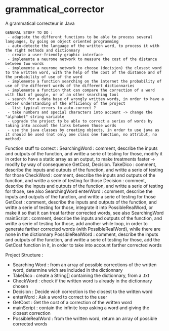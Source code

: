 # grammatical_corrector
A grammatical correcteur in Java

    GENERAL STUFF TO DO :
     - adaptate the different functions to be able to process several languages, by going on object oriented programming
     - auto-detecte the language of the written word, to process it with the right methods and dictionnary
     - create a user-friendly graphic interface
     - implemente a neurone network to measure the cost of the distance between two words
     - implemente a neurone network to choose (decision) the closest word to the written word, with the help of the cost of the distance and of the probability of use of the word
     - implemente a function searching on the internet the probability of use of the different words of the different dictionnaries
     - implemente a function that can compare the correction of a word with that of google, or of an other searching tool
     - search for a data base of wrongly written words, in order to have a better understanding of the efficiency of the project
     - list typical errors to auto-correct ?
     - take numbers and special characters into account -> change the "alphabet" string variable
     - upgrade the project to be able to correct a series of words by taking into account the links between those words
     - use the java classes by creating objects, in order to use java as it should be used (not only one class one function, no attribut, no method)
     
  Function stuff to correct :
    SearchingWord : comment, describe the inputs and outputs of the function, and writte a serie of testing for those, modify it in order to have a static array as an output, to make treatments faster -> modify by way of consequence GetCost, Decision.
    TakeDico : comment, describe the inputs and outputs of the function, and writte a serie of testing for those
    CheckWord : comment, describe the inputs and outputs of the function, and writte a serie of testing for those
    Decision : comment, describe the inputs and outputs of the function, and writte a serie of testing for those, see also SearchingWord
    enterWord : comment, describe the inputs and outputs of the function, and writte a serie of testing for those
    GetCost : comment, describe the inputs and outputs of the function, and writte a serie of testing for those, integrate it into PossibleRealWord, or make it so that it can treat farther corrected words, see also SearchingWord
    mainScript : comment, describe the inputs and outputs of the function, and writte a serie of testing for those, add another while loop, in order to generate farther corrected words (with PossibleRealWord), while there are none in the dictionnary 
    PossibleRealWord : comment, describe the inputs and outputs of the function, and writte a serie of testing for those, add the GetCost function in it, in order to take into account farther corrected words

Project Structure :
- Searching Word : from an array of possible corrections of the written word, determine wich are included in the dictionnary
- TakeDico : create a String[] containing the dictionnary, from a .txt
- CheckWord : check if the written word is already in the dictionnary chosen
- Decision : Decide wich correction is the closest to the written word
- enterWord : Ask a word to correct to the user
- GetCost : Get the cost of a correction of the written word
- mainScript : contain the infinite loop asking a word and giving the closest correction
- PossibleRealWord : from the written word, return an array of possible corrected words
